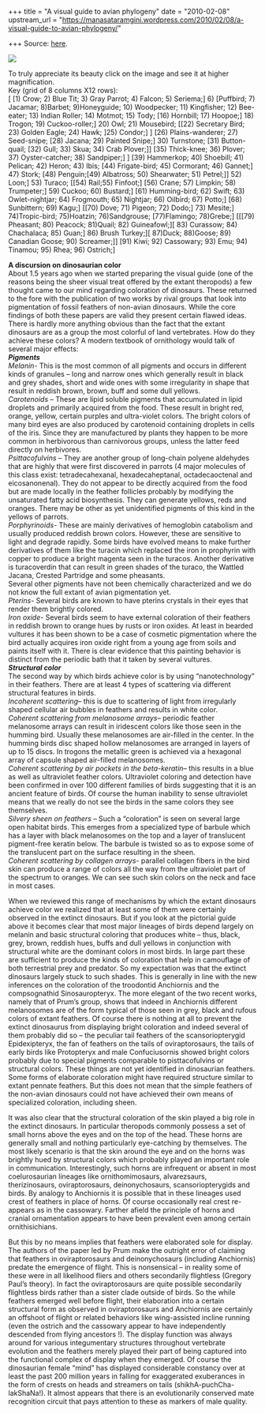 +++
title = "A visual guide to avian phylogeny"
date = "2010-02-08"
upstream_url = "https://manasataramgini.wordpress.com/2010/02/08/a-visual-guide-to-avian-phylogeny/"

+++
Source: [here](https://manasataramgini.wordpress.com/2010/02/08/a-visual-guide-to-avian-phylogeny/).

[![](https://i2.wp.com/lh5.ggpht.com/_hjuA1bE0hBw/S2_DrWmwWaI/AAAAAAAABRA/wed_F-16oy0/s800/birds2.jpg)](http://picasaweb.google.com/lh/photo/VpZyRcNwsIFt0LiXLN7zCw?feat=embedwebsite)

To truly appreciate its beauty click on the image and see it at higher magnification.  
Key (grid of 8 columns X12 rows):  
\[ \[1) Crow; 2) Blue Tit; 3) Gray Parrot; 4) Falcon; 5) Seriema;\] 6) \[Puffbird; 7) Jacamar; 8)Barbet; 9)Honeyguide; 10) Woodpecker; 11) Kingfisher; 12) Bee-eater; 13) Indian Roller; 14) Motmot; 15) Tody; \[16) Hornbill; 17) Hoopoe;\] 18) Trogon; 19) Cuckoo-roller;\] 20) Owl; 21) Mousebird; \[\[22) Secretary Bird; 23) Golden Eagle; 24) Hawk; \]25) Condor;\] \] \[26) Plains-wanderer; 27) Seed-snipe; \[28) Jacana; 29) Painted Snipe;\] 30) Turnstone; \[31) Button-quail; \[32) Gull; 33) Skua; 34) Crab Plover;\]\] \[35) Thick-knee; 36) Plover; 37) Oyster-catcher; 38) Sandpiper;\] \] \[39) Hammerkop; 40) Shoebill; 41) Pelican; 42) Heron; 43) Ibis; \[44) Frigate-bird; 45) Cormorant; 46) Gannet;\] 47) Stork; \[48) Penguin;\[49) Albatross; 50) Shearwater; 51) Petrel;\]\] 52) Loon;\] 53) Turaco; \[\[54) Rail;55) Finfoot;\] \[56) Crane; 57) Limpkin; 58) Trumpeter;\] 59) Cuckoo; 60) Bustard;\] \[61) Humming-bird; 62) Swift; 63) Owlet-nightjar; 64) Frogmouth; 65) Nightjar; 66) Oilbird; 67) Potto;\] \[68) Sunbittern; 69) Kagu;\] \[\[70) Dove; 71) Pigeon; 72) Dodo;\] 73) Mesite;\] 74)Tropic-bird; 75)Hoatzin; 76)Sandgrouse; \[77)Flamingo; 78)Grebe;\] \[\[\[79) Pheasant; 80) Peacock; 81)Quail; 82) Guineafowl;\]\[ 83) Curassow; 84) Chachalaca; 85) Guan;\] 86) Brush Turkey;\]\[ 87)Duck; 88)Goose; 89) Canadian Goose; 90) Screamer;\]\] \[91) Kiwi; 92) Cassowary; 93) Emu; 94) Tinamou; 95) Rhea; 96) Ostrich;\]

**A discursion on dinosaurian color**  
About 1.5 years ago when we started preparing the visual guide (one of the reasons being the sheer visual treat offered by the extant theropods) a few thought came to our mind regarding coloration of dinosaurs. These returned to the fore with the publication of two works by rival groups that look into pigmentation of fossil feathers of non-avian dinosaurs. While the core findings of both these papers are valid they present certain flawed ideas. There is hardly more anything obvious than the fact that the extant dinosaurs are as a group the most colorful of land vertebrates. How do they achieve these colors? A modern textbook of ornithology would talk of several major effects:  
***Pigments***  
*Melanin-* This is the most common of all pigments and occurs in
different kinds of granules – long and narrow ones which generally result in black and grey shades, short and wide ones with some irregularity in shape that result in reddish brown, brown, buff and some dull yellows.  
*Carotenoids –* These are lipid soluble pigments that accumulated in
lipid droplets and primarily acquired from the food. These result in bright red, orange, yellow, certain purples and ultra-violet colors. The bright colors of many bird eyes are also produced by carotenoid containing droplets in cells of the iris. Since they are manufactured by plants they happen to be more common in herbivorous than carnivorous groups, unless the latter feed directly on herbivores.  
*Psittacofulvins –* They are another group of long-chain polyene
aldehydes that are highly that were first discovered in parrots (4 major molecules of this class exist: tetradecahexanal, hexadecaheptanal, octadecaoctenal and eicosanonenal). They do not appear to be directly acquired from the food but are made locally in the feather follicles probably by modifying the unsaturated fatty acid biosynthesis. They can generate yellows, reds and oranges. There may be other as yet unidentified pigments of this kind in the yellows of parrots.  
*Porphyrinoids-* These are mainly derivatives of hemoglobin catabolism
and usually produced reddish brown colors. However, these are sensitive to light and degrade rapidly. Some birds have evolved means to make further derivatives of them like the turacin which replaced the iron in prophyrin with copper to produce a bright magenta seen in the turacos. Another derivative is turacoverdin that can result in green shades of the turaco, the Wattled Jacana, Crested Partridge and some pheasants.  
Several other pigments have not been chemically characterized and we do not know the full extant of avian pigmentation yet.  
*Pterins-* Several birds are known to have pterins crystals in their
eyes that render them brightly colored.  
*Iron oxide-* Several birds seem to have external coloration of their
feathers in reddish brown to orange hues by rusts or iron oxides. At least in bearded vultures it has been shown to be a case of cosmetic pigmentation where the bird actually acquires iron oxide right from a young age from soils and paints itself with it. There is clear evidence that this painting behavior is distinct from the periodic bath that it taken by several vultures.  
***Structural color***  
The second way by which birds achieve color is by using “nanotechnology” in their feathers. There are at least 4 types of scattering via different structural features in birds.  
*Incoherent scattering–* this is due to scattering of light from
irregularly shaped cellular air bubbles in feathers and results in white color.  
*Coherent scattering from melanosome arrays–* periodic feather
melanosome arrays can result in iridescent colors like those seen in the humming bird. Usually these melanosomes are air-filled in the center. In the humming birds disc shaped hollow melanosomes are arranged in layers of up to 15 discs. In trogons the metallic green is achieved via a hexagonal array of capsule shaped air-filled melanosomes.  
*Coherent scattering by air pockets in the beta-keratin–* this results
in a blue as well as ultraviolet feather colors. Ultraviolet coloring and detection have been confirmed in over 100 different families of birds suggesting that it is an ancient feature of birds. Of course the human inability to sense ultraviolet means that we really do not see the birds in the same colors they see themselves.  
*Silvery sheen on feathers –* Such a “coloration” is seen on several
large open habitat birds. This emerges from a specialized type of barbule which has a layer with black melanosomes on the top and a layer of translucent pigment-free keratin below. The barbule is twisted so as to expose some of the translucent part on the surface resulting in the sheen.  
*Coherent scattering by collagen arrays-* parallel collagen fibers in
the bird skin can produce a range of colors all the way from the ultraviolet part of the spectrum to oranges. We can see such skin colors on the neck and face in most cases.

When we reviewed this range of mechanisms by which the extant dinosaurs achieve color we realized that at least some of them were certainly observed in the extinct dinosaurs. But if you look at the pictorial guide above it becomes clear that most major lineages of birds depend largely on melanin and basic structural coloring that produces white – thus, black, grey, brown, reddish hues, buffs and dull yellows in conjunction with structural white are the dominant colors in most birds. In large part these are sufficient to produce the kinds of coloration that help in camouflage of both terrestrial prey and predator. So my expectation was that the extinct dinosaurs largely stuck to such shades. This is generally in line with the new inferences on the coloration of the troodontid Anchiornis and the compsognathid Sinosauropteryx. The more elegant of the two recent works, namely that of Prum’s group, shows that indeed in Anchiornis different melanosomes are of the form typical of those seen in grey, black and rufous colors of extant feathers. Of course there is nothing at all to prevent the extinct dinosaurus from displaying bright coloration and indeed several of them probably did so – the peculiar tail feathers of the scansoriopterygid Epidexipteryx, the fan of feathers on the tails of oviraptorosaurs, the tails of early birds like Protopteryx and male Confuciusornis showed bright colors probably due to special pigments comparable to pisttacofulvins or structural colors. These things are not yet identified in dinosaurian feathers. Some forms of elaborate coloration might have required structure similar to extant pennate feathers. But this does not mean that the simple feathers of the non-avian dinosaurs could not have achieved their own means of specialized coloration, including sheen.

It was also clear that the structural coloration of the skin played a big role in the extinct dinosaurs. In particular theropods commonly possess a set of small horns above the eyes and on the top of the head. These horns are generally small and nothing particularly eye-catching by themselves. The most likely scenario is that the skin around the eye and on the horns was brightly hued by structural colors which probably played an important role in communication. Interestingly, such horns are infrequent or absent in most coelurosaurian lineages like ornithomimosaurs, alvarezsaurs, therizinosaurs, oviraptorosaurs, deinonychosaurs, scansoriopterygids and birds. By analogy to Anchiornis it is possible that in these lineages used crest of feathers in place of horns. Of course occasionally real crest re-appears as in the cassowary. Farther afield the principle of horns and cranial ornamentation appears to have been prevalent even among certain ornithisichians.

But this by no means implies that feathers were elaborated sole for display. The authors of the paper led by Prum make the outright error of claiming that feathers in oviraptorosaurs and deinonychosaurs (including Anchiornis) predate the emergence of flight. This is nonsensical – in reality some of these were in all likelihood fliers and others secondarily flightless (Gregory Paul’s theory). In fact the oviraptorosaurs are quite possible secondarily flightless birds rather than a sister clade outside of birds. So the while feathers emerged well before flight, their elaboration into a certain structural form as observed in oviraptorosaurs and Anchiornis are certainly an offshoot of flight or related behaviors like wing-assisted incline running (even the ostrich and the cassowary appear to have independently descended from flying ancestors !). The display function was always around for various integumentary structures throughout vertebrate evolution and the feathers merely played their part of being captured into the functional complex of display when they emerged. Of course the dinosaurian female “mind” has displayed considerable constancy over at least the past 200 million years in falling for exaggerated exuberances in the form of crests on heads and streamers on tails (shikhA-puchCha- lakShaNa!). It almost appears that there is an evolutionarily conserved mate recognition circuit that pays attention to these as markers of male quality.

